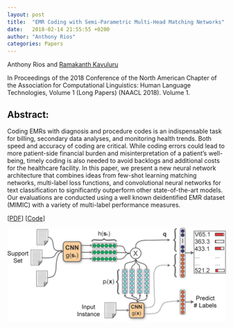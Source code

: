 ```yaml
---
layout: post
title:  "EMR Coding with Semi-Parametric Multi-Head Matching Networks"
date:   2018-02-14 21:55:55 +0200
author: "Anthony Rios"
categories: Papers
---
```


Anthony Rios and <a href="http://protocols.netlab.uky.edu/~rvkavu2/">Ramakanth Kavuluru</a>

In Proceedings of the 2018 Conference of the North American Chapter of the Association for Computational Linguistics: Human Language Technologies, Volume 1 (Long Papers) (NAACL 2018). Volume 1.

## Abstract:
Coding EMRs with diagnosis and procedure codes is an indispensable task for billing, secondary data analyses, and monitoring health trends. Both speed and accuracy of coding are critical. While coding errors could lead to more patient-side financial burden and misinterpretation of a patient’s well-being, timely coding is also needed to avoid backlogs and additional costs for the healthcare facility. In this paper, we present a new neural network architecture that combines ideas from few-shot learning matching networks, multi-label loss functions, and convolutional neural networks for text classification to significantly outperform other state-of-the-art models. Our evaluations are conducted using a well known deidentified EMR dataset (MIMIC) with a variety of multi-label performance measures.

[<a href="http://aclweb.org/anthology/N18-1189">PDF</a>] [<a href="https://github.com/AnthonyMRios/med-match-cnn">Code</a>]

<div style="text-align:center"><img src="/images/naacl-2018-method.png" /></div>
